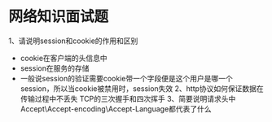 # 网络知识面试题

1、请说明session和cookie的作用和区别
+ cookie在客户端的头信息中
+ session在服务的存储
+ 一般说session的验证需要cookie带一个字段便是这个用户是哪一个session，所以当cookie被禁用时，session失效
2、http协议如何保证数据在传输过程中不丢失
TCP的三次握手和四次挥手
3、简要说明请求头中Accept\Accept-encoding\Accept-Language都代表了什么